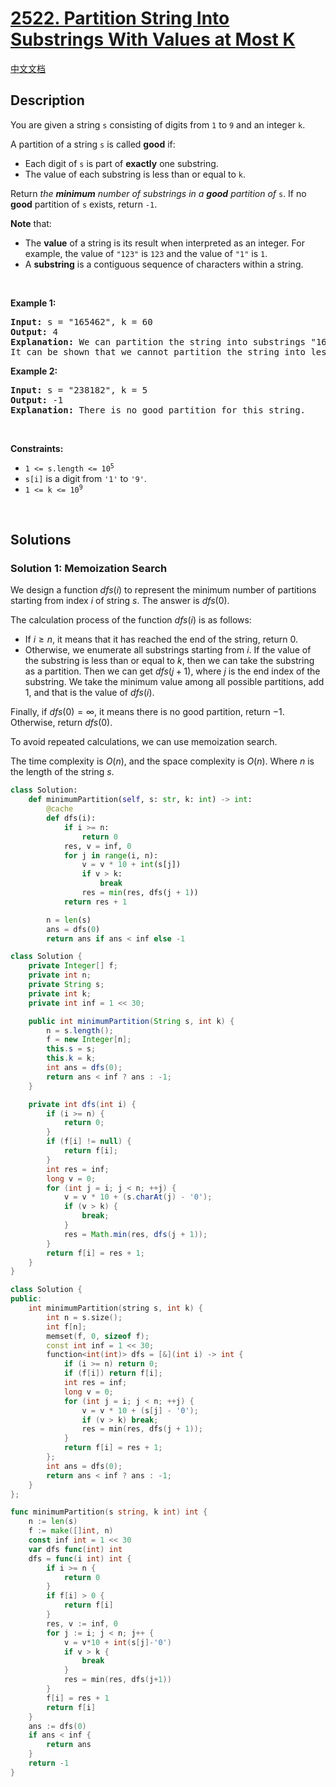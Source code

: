 # [2522. Partition String Into Substrings With Values at Most K](https://leetcode.com/problems/partition-string-into-substrings-with-values-at-most-k)

[中文文档](/solution/2500-2599/2522.Partition%20String%20Into%20Substrings%20With%20Values%20at%20Most%20K/README.md)

<!-- tags:Greedy,String,Dynamic Programming -->

<!-- difficulty:Medium -->

## Description

<p>You are given a string <code>s</code> consisting of digits from <code>1</code> to <code>9</code> and an integer <code>k</code>.</p>

<p>A partition of a string <code>s</code> is called <strong>good</strong> if:</p>

<ul>
	<li>Each digit of <code>s</code> is part of <strong>exactly</strong> one substring.</li>
	<li>The value of each substring is less than or equal to <code>k</code>.</li>
</ul>

<p>Return <em>the <strong>minimum</strong> number of substrings in a <strong>good</strong> partition of</em> <code>s</code>. If no <strong>good</strong> partition of <code>s</code> exists, return <code>-1</code>.</p>

<p><b>Note</b> that:</p>

<ul>
	<li>The <strong>value</strong> of a string is its result when interpreted as an integer. For example, the value of <code>&quot;123&quot;</code> is <code>123</code> and the value of <code>&quot;1&quot;</code> is <code>1</code>.</li>
	<li>A <strong>substring</strong> is a contiguous sequence of characters within a string.</li>
</ul>

<p>&nbsp;</p>
<p><strong class="example">Example 1:</strong></p>

<pre>
<strong>Input:</strong> s = &quot;165462&quot;, k = 60
<strong>Output:</strong> 4
<strong>Explanation:</strong> We can partition the string into substrings &quot;16&quot;, &quot;54&quot;, &quot;6&quot;, and &quot;2&quot;. Each substring has a value less than or equal to k = 60.
It can be shown that we cannot partition the string into less than 4 substrings.
</pre>

<p><strong class="example">Example 2:</strong></p>

<pre>
<strong>Input:</strong> s = &quot;238182&quot;, k = 5
<strong>Output:</strong> -1
<strong>Explanation:</strong> There is no good partition for this string.
</pre>

<p>&nbsp;</p>
<p><strong>Constraints:</strong></p>

<ul>
	<li><code>1 &lt;= s.length &lt;= 10<sup>5</sup></code></li>
	<li><code>s[i]</code> is a digit from <code>&#39;1&#39;</code> to <code>&#39;9&#39;</code>.</li>
	<li><code>1 &lt;= k &lt;= 10<sup>9</sup></code></li>
</ul>

<p>&nbsp;</p>
<style type="text/css">.spoilerbutton {display:block; border:dashed; padding: 0px 0px; margin:10px 0px; font-size:150%; font-weight: bold; color:#000000; background-color:cyan; outline:0; 
}
.spoiler {overflow:hidden;}
.spoiler > div {-webkit-transition: all 0s ease;-moz-transition: margin 0s ease;-o-transition: all 0s ease;transition: margin 0s ease;}
.spoilerbutton[value="Show Message"] + .spoiler > div {margin-top:-500%;}
.spoilerbutton[value="Hide Message"] + .spoiler {padding:5px;}
</style>

## Solutions

### Solution 1: Memoization Search

We design a function $dfs(i)$ to represent the minimum number of partitions starting from index $i$ of string $s$. The answer is $dfs(0)$.

The calculation process of the function $dfs(i)$ is as follows:

-   If $i \geq n$, it means that it has reached the end of the string, return $0$.
-   Otherwise, we enumerate all substrings starting from $i$. If the value of the substring is less than or equal to $k$, then we can take the substring as a partition. Then we can get $dfs(j + 1)$, where $j$ is the end index of the substring. We take the minimum value among all possible partitions, add $1$, and that is the value of $dfs(i)$.

Finally, if $dfs(0) = \infty$, it means there is no good partition, return $-1$. Otherwise, return $dfs(0)$.

To avoid repeated calculations, we can use memoization search.

The time complexity is $O(n)$, and the space complexity is $O(n)$. Where $n$ is the length of the string $s$.

<!-- tabs:start -->

```python
class Solution:
    def minimumPartition(self, s: str, k: int) -> int:
        @cache
        def dfs(i):
            if i >= n:
                return 0
            res, v = inf, 0
            for j in range(i, n):
                v = v * 10 + int(s[j])
                if v > k:
                    break
                res = min(res, dfs(j + 1))
            return res + 1

        n = len(s)
        ans = dfs(0)
        return ans if ans < inf else -1
```

```java
class Solution {
    private Integer[] f;
    private int n;
    private String s;
    private int k;
    private int inf = 1 << 30;

    public int minimumPartition(String s, int k) {
        n = s.length();
        f = new Integer[n];
        this.s = s;
        this.k = k;
        int ans = dfs(0);
        return ans < inf ? ans : -1;
    }

    private int dfs(int i) {
        if (i >= n) {
            return 0;
        }
        if (f[i] != null) {
            return f[i];
        }
        int res = inf;
        long v = 0;
        for (int j = i; j < n; ++j) {
            v = v * 10 + (s.charAt(j) - '0');
            if (v > k) {
                break;
            }
            res = Math.min(res, dfs(j + 1));
        }
        return f[i] = res + 1;
    }
}
```

```cpp
class Solution {
public:
    int minimumPartition(string s, int k) {
        int n = s.size();
        int f[n];
        memset(f, 0, sizeof f);
        const int inf = 1 << 30;
        function<int(int)> dfs = [&](int i) -> int {
            if (i >= n) return 0;
            if (f[i]) return f[i];
            int res = inf;
            long v = 0;
            for (int j = i; j < n; ++j) {
                v = v * 10 + (s[j] - '0');
                if (v > k) break;
                res = min(res, dfs(j + 1));
            }
            return f[i] = res + 1;
        };
        int ans = dfs(0);
        return ans < inf ? ans : -1;
    }
};
```

```go
func minimumPartition(s string, k int) int {
	n := len(s)
	f := make([]int, n)
	const inf int = 1 << 30
	var dfs func(int) int
	dfs = func(i int) int {
		if i >= n {
			return 0
		}
		if f[i] > 0 {
			return f[i]
		}
		res, v := inf, 0
		for j := i; j < n; j++ {
			v = v*10 + int(s[j]-'0')
			if v > k {
				break
			}
			res = min(res, dfs(j+1))
		}
		f[i] = res + 1
		return f[i]
	}
	ans := dfs(0)
	if ans < inf {
		return ans
	}
	return -1
}
```

<!-- tabs:end -->

<!-- end -->

